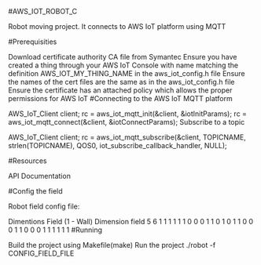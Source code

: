 #AWS_IOT_ROBOT_C

Robot moving project. It connects to AWS IoT platform using MQTT

#Prerequisities

Download certificate authority CA file from Symantec
Ensure you have created a thing through your AWS IoT Console with name matching the definition AWS_IOT_MY_THING_NAME in the aws_iot_config.h file
Ensure the names of the cert files are the same as in the aws_iot_config.h file
Ensure the certificate has an attached policy which allows the proper permissions for AWS IoT
#Connecting to the AWS IoT MQTT platform

  AWS_IoT_Client client;
  rc = aws_iot_mqtt_init(&client, &iotInitParams);
  rc = aws_iot_mqtt_connect(&client, &iotConnectParams);
Subscribe to a topic

  AWS_IoT_Client client;
  rc = aws_iot_mqtt_subscribe(&client, TOPICNAME, strlen(TOPICNAME), QOS0, iot_subscribe_callback_handler, NULL);
  
#Resources

API Documentation

#Config the field

Robot field config file:

Dimentions
Field (1 - Wall)
Dimension field
5 6
1 1 1 1 1 
1 0 0 0 1
1 0 1 0 1
1 0 0 0 1
1 0 0 0 1
1 1 1 1 1
#Running

Build the project using Makefile(make)
Run the project
./robot -f CONFIG_FIELD_FILE

